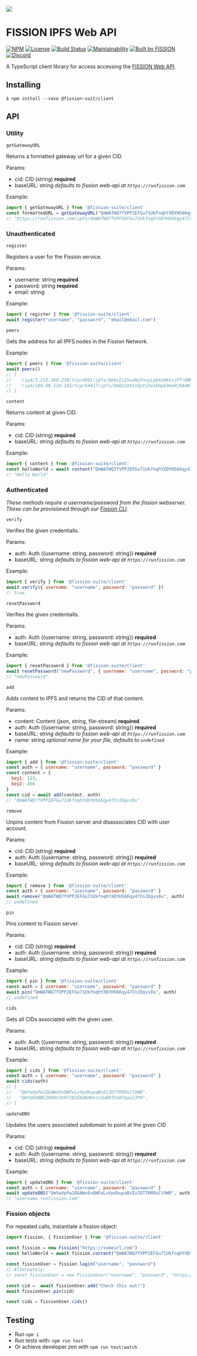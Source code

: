 ![](https://github.com/fission-suite/web-api/raw/master/assets/logo.png?sanitize=true)

# FISSION IPFS Web API

[![NPM](https://img.shields.io/npm/v/@fission-suite/client)](https://www.npmjs.com/package/@fission-suite/client)
[![License](https://img.shields.io/badge/License-Apache%202.0-blue.svg)](https://github.com/fission-suite/blob/master/LICENSE)
[![Build Status](https://travis-ci.org/fission-suite/typescript-client.svg?branch=master)](https://travis-ci.org/fission-suite/typescript-client)
[![Maintainability](https://api.codeclimate.com/v1/badges/2a271d744d14ad487a24/maintainability)](https://codeclimate.com/github/fission-suite/typescript-client/maintainability)
[![Built by FISSION](https://img.shields.io/badge/⌘-Built_by_FISSION-purple.svg)](https://fission.codes)
[![Discord](https://img.shields.io/discord/478735028319158273.svg)](https://discord.gg/zAQBDEq)

A TypeScript client library for access accessing the [FISSION Web API](https://github.com/fission-suite/web-api/).

## Installing
```
$ npm install --save @fission-suit/client
```

## API

### Utility

`getGatewayURL`

Returns a formatted gateway url for a given CID.

Params:
- cid: CID (string) **required**
- baseURL: string *defaults to fission web-api at `https://runfission.com`*

Example:
```js
import { getGatewayURL } from '@fission-suite/client'
const formattedURL = getGatewayURL("QmWATWQ7fVPP2EFGu71UkfnqhYXDYH566qy47CnJDgvs8u")
// "https://runfission.com/ipfs/QmWATWQ7fVPP2EFGu71UkfnqhYXDYH566qy47CnJDgvs8u"
```

### Unauthenticated

`register`

Registers a user for the Fission service.

Params:
- username: string **required**
- password: string **required**
- email: string

Example:
```js
import { register } from '@fission-suite/client'
await register("username", "password", "email@email.com")
```

`peers`

Gets the address for all IPFS nodes in the Fission Network.

Example:
```js
import { peers } from '@fission-suite/client'
await peers()
// [
//   '/ip4/3.215.160.238/tcp/4001/ipfs/QmVLEz2SxoNiFnuyLpbXsH6SvjPTrHNMU88vCQZyhgBzgw',
//   '/ip4/184.68.124.102/tcp/64417/ipfs/QmQ2Jo91xQyVjhw1kmpk9eeHj6A4W1u5BYdh5xjfC5h11g'
// ]
```

`content`

Returns content at given CID.

Params:
- cid: CID (string) **required**
- baseURL: string *defaults to fission web-api at `https://runfission.com`*

Example:
```js
import { content } from '@fission-suite/client'
const helloWorld = await content("QmWATWQ7fVPP2EFGu71UkfnqhYXDYH566qy47CnJDgvs8u")
// "Hello World"
```

### Authenticated
*These methods require a username/password from the fission webserver. These can be provisioned through our [Fission CLI](https://github.com/fission-suite/cli).*

`verify`

Verifies the given credentialls.

Params:
- auth: Auth ({username: string, password: string}) **required**
- baseURL: string *defaults to fission web-api at `https://runfission.com`*

Example:
```js
import { verify } from '@fission-suite/client'
await verify({ username: "username", password: "password" })
// true
```

`resetPassword`

Verifies the given credentialls.

Params:
- auth: Auth ({username: string, password: string}) **required**
- baseURL: string *defaults to fission web-api at `https://runfission.com`*

Example:
```js
import { resetPassword } from '@fission-suite/client'
await resetPassword("newPassword", { username: "username", password: "password" })
// "newPassword"
```

`add`

Adds content to IPFS and returns the CID of that content.

Params:
- content: Content (json, string, file-stream) **required**
- auth: Auth ({username: string, password: string}) **required**
- baseURL: string *defaults to fission web-api at `https://runfission.com`*
- name: string *optional name for your file, defaults to `undefined`*

Example:
```js
import { add } from '@fission-suite/client'
const auth = { username: "username", password: "password" }
const content = {
  key1: 123,
  key2: 456
}
const cid = await add(content, auth)
// "QmWATWQ7fVPP2EFGu71UkfnqhYXDYH566qy47CnJDgvs8u"
```

`remove`

Unpins content from Fission server and disassociates CID with user account.

Params:
- cid: CID (string) **required**
- auth: Auth ({username: string, password: string}) **required**
- baseURL: string *defaults to fission web-api at `https://runfission.com`*

Example:
```js
import { remove } from '@fission-suite/client'
const auth = { username: "username", password: "password" }
await remove("QmWATWQ7fVPP2EFGu71UkfnqhYXDYH566qy47CnJDgvs8u", auth)
// undefined
```

`pin`

Pins content to Fission server.

Params:
- cid: CID (string) **required**
- auth: Auth ({username: string, password: string}) **required**
- baseURL: string *defaults to fission web-api at `https://runfission.com`*

Example:
```js
import { pin } from '@fission-suite/client'
const auth = { username: "username", password: "password" }
await pin("QmWATWQ7fVPP2EFGu71UkfnqhYXDYH566qy47CnJDgvs8u", auth)
// undefined
```

`cids`

Gets all CIDs associated with the given user.

Params:
- auth: Auth ({username: string, password: string}) **required**
- baseURL: string *defaults to fission web-api at `https://runfission.com`*

Example:
```js
import { cids } from '@fission-suite/client'
const auth = { username: "username", password: "password" }
await cids(auth)
// [
//   "QmYwXpFw1QGAWxEnQWFwLuVpdbupaBcEz2DTTRRRsCt9WR",
//   "QmYp9d8BC2HhDCUVH7JEUZAd6Hbxrc5wBRfUs8TqazJJP9",
// ]
```

`updateDNS`

Updates the users associated subdomain to point at the given CID

Params:
- cid: CID (string) **required**
- auth: Auth ({username: string, password: string}) **required**
- baseURL: string *defaults to fission web-api at `https://runfission.com`*

Example:
```js
import { updateDNS } from '@fission-suite/client'
const auth = { username: "username", password: "password" }
await updateDNS("QmYwXpFw1QGAWxEnQWFwLuVpdbupaBcEz2DTTRRRsCt9WR", auth)
// "username.runfission.com"
```

### Fission objects

For repeated calls, instantiate a fission object:
```js
import Fission, { FissionUser } from '@fission-suite/client'

const fission = new Fission("https://someurl.com")
const helloWorld = await fission.content("QmWATWQ7fVPP2EFGu71UkfnqhYXDYH566qy47CnJDgvs8u")

const fissionUser = fission.login("username", "password")
// Alternately:
// const fissionUser = new FissionUser("username", "password", "https://someurl.com")

const cid =  await fissionUser.add("Check this out!")
await fissionUser.pin(cid)

const cids = fissionUser.cids()
```

## Testing
- Run `npm i`
- Run tests with: `npm run test`
- Or achieve developer zen with `npm run test:watch`

